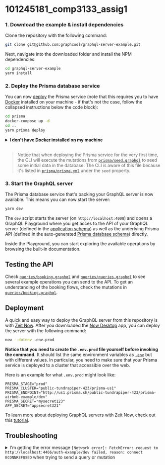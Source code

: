 # 101245181_comp3133_assig1

### 1. Download the example & install dependencies

Clone the repository with the following command:

```sh
git clone git@github.com:graphcool/graphql-server-example.git
```

Next, navigate into the downloaded folder and install the NPM dependencies:

```sh
cd graphql-server-example
yarn install
```

### 2. Deploy the Prisma database service

You can now [deploy](https://www.prismagraphql.com/docs/reference/cli-command-reference/database-service/prisma-deploy-kee1iedaov) the Prisma service (note that this requires you to have [Docker](https://www.docker.com) installed on your machine - if that's not the case, follow the collapsed instructions below the code block):

```sh
cd prisma
docker-compose up -d
cd ..
yarn prisma deploy
```

<details>
 <summary><strong>I don't have <a href="https://www.docker.com">Docker</a> installed on my machine</strong></summary>

To deploy your service to a public cluster (rather than locally with Docker), you need to perform the following steps:

1. Remove the `cluster` property from `prisma.yml`.
1. Run `yarn prisma deploy`.
1. When prompted by the CLI, select a public cluster (e.g. `prisma-eu1` or `prisma-us1`).
1. Replace the [`endpoint`](./src/index.js#L23) in `index.ts` with the HTTP endpoint that was printed after the previous command.

</details>
<br>

> Notice that when deploying the Prisma service for the very first time, the CLI will execute the mutations from [`prisma/seed.graphql`](prisma/seed.graphql) to seed some initial data in the database. The CLI is aware of this file because it's listed in [`prisma/prisma.yml`](prisma/prisma.yml#L11) under the `seed` property.

### 3. Start the GraphQL server

The Prisma database service that's backing your GraphQL server is now available. This means you can now start the server:

```sh
yarn dev
```

The `dev` script starts the server (on `http://localhost:4000`) and opens a GraphQL Playground where you get acces to the API of your GraphQL server (defined in the [application schema](./src/schema.graphql)) as well as the underlying Prisma API (defined in the auto-generated [Prisma database schema](./src/generated/prisma.ts)) directly.

Inside the Playground, you can start exploring the available operations by browsing the built-in documentation.

## Testing the API

Check [`queries/booking.graphql`](queries/booking.graphql) and [`queries/queries.graphql`](queries/queries.graphql) to see several example operations you can send to the API. To get an understanding of the booking flows, check the mutations in [`queries/booking.graphql`](queries/booking.graphql).

## Deployment

A quick and easy way to deploy the GraphQL server from this repository is with [Zeit Now](https://zeit.co/now). After you downloaded the [Now Desktop](https://zeit.co/download) app, you can deploy the server with the following command:

```sh
now --dotenv .env.prod
```

**Notice that you need to create the `.env.prod` file yourself before invoking the command.** It should list the same environment variables as [`.env`](.env) but with different values. In particular, you need to make sure that your Prisma service is deployed to a cluster that accessible over the web.

Here is an example for what `.env.prod` might look like:

```
PRISMA_STAGE="prod"
PRISMA_CLUSTER="public-tundrapiper-423/prisma-us1"
PRISMA_ENDPOINT="http://us1.prisma.sh/public-tundrapiper-423/prisma-airbnb-example/dev"
PRISMA_SECRET="mysecret123"
APP_SECRET="appsecret321"
```

To learn more about deploying GraphQL servers with Zeit Now, check out this [tutorial](https://www.prismagraphql.com/docs/tutorials/graphql-server-development/deployment-with-now-ahs1jahkee).

## Troubleshooting

<details>
 <summary>I'm getting the error message <code>[Network error]: FetchError: request to http://localhost:4466/auth-example/dev failed, reason: connect ECONNREFUSED</code> when trying to send a query or mutation</summary>

This is because the endpoint for the Prisma service is hardcoded in [`index.js`](index.js#L23). The service is assumed to be running on the default port for a local cluster: `http://localhost:4466`. Apparently, your local cluster is using a different port.

You now have two options:

1. Figure out the port of your local cluster and adjust it in `index.js`. You can look it up in `~/.prisma/config.yml`.
1. Deploy the service to a public cluster. Expand the `I don't have Docker installed on my machine`-section in step 2 for instructions.

Either way, you need to adjust the `endpoint` that's passed to the `Prisma` constructor in `index.js` so it reflects the actual cluster domain and service endpoint.

</details>
